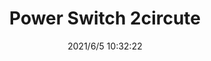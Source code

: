 ﻿---
layout: post 
title: Power Switch 2circute
tags: SW
categories: housing-terminal
overview: 
series: SW
part_number: 0546-1
thumb_img: 
small_img: static/202106/546-20210605.JPG
date: 2021/6/5 10:32:22
---



